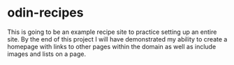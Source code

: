 # odin-recipes
This is going to be an example recipe site to practice setting up an entire site. By the end of this project I will have demonstrated my ability to create a homepage with links to other pages within the domain as well as include images and lists on a page.
